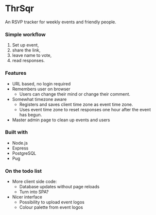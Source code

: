 # ThrSqr
An RSVP tracker for weekly events and friendly people.

### Simple workflow

1. Set up event, 
2. share the link,
3. leave name to vote, 
4. read responses. 

### Features

* URL based, no login required
* Remembers user on browser
  * Users can change their mind or change their comment.
* Somewhat timezone aware
  * Registers and saves client time zone as event time zone.
  * Uses event time zone to reset responses one hour after the event has begun.
* Master admin page to clean up events and users

### Built with

* Node.js
* Express
* PostgreSQL
* Pug
 
### On the todo list

* More client side code:
  * Database updates without page reloads
  * Turn into SPA?
* Nicer interface
  * Possibility to upload event logos
  * Colour palette from event logos
